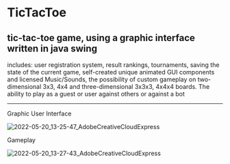 # TicTacToe

## tic-tac-toe game, using a graphic interface written in java swing

includes: user registration system, result rankings, tournaments, saving the state of the current game, self-created unique animated GUI components and licensed Music/Sounds, the possibility of custom gameplay on two-dimensional 3x3, 4x4 and three-dimensional 3x3x3, 4x4x4 boards. The ability to play as a guest or user against others or against a bot

---------------------
Graphic User Interface

![2022-05-20_13-25-47_AdobeCreativeCloudExpress](https://user-images.githubusercontent.com/77066408/169520556-04bc0951-7af3-473d-8d37-32b68d2d8d45.gif)

Gameplay

![2022-05-20_13-27-43_AdobeCreativeCloudExpress](https://user-images.githubusercontent.com/77066408/169520599-eedb2acd-4070-4cd0-9273-912ddc4cb8cd.gif)

